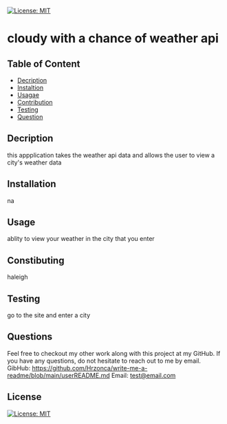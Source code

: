 
[![License: MIT](https://img.shields.io/badge/License-MIT-blueviolet.svg)](https://opensource.org/licenses/MIT)

# cloudy with a chance of weather api

## Table of Content
- [Decription](#description)
- [Instaltion](#installation)
- [Usagae](#usage)
- [Contribution](#contribution)
- [Testing](#testing)
- [Question](#question)

## Decription
this appplication takes the weather api data and allows the user to view a city's weather data

## Installation
na

## Usage
ablity to view your weather in the city that you enter

## Constibuting
haleigh 

## Testing
go to the site and enter a city

## Questions
Feel free to checkout my other work along with this project at my GitHub.
If you have any questions, do not hesitate to reach out to me by email. 
GibHub: https://github.com/Hrzonca/write-me-a-readme/blob/main/userREADME.md
Email: test@email.com

## License
[![License: MIT](https://img.shields.io/badge/License-MIT-blueviolet.svg)](https://opensource.org/licenses/MIT)
